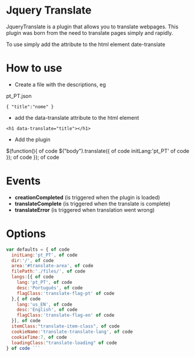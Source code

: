 # Jquery Translate #

JqueryTranslate is a plugin that allows you to translate webpages.
This plugin was born from the need to translate pages simply and rapidly.

To use simply add the attribute to the html element date-translate

<h1 data-translate="title"></h1>


How to use
==========


* Create a file with the descriptions, eg

pt_PT.json

`{
  "title":"nome"
}`

* add the data-translate attribute to the html element

`<h1 data-translate="title"></h1>`

* Add the plugin

 $(function(){ of code
    $("body").translate({ of code
      initLang:'pt_PT' of code
    }); of code
  }); of code


Events
==========

* **creationCompleted** (is triggered when the plugin is loaded)
* **translateComplete** (is triggered when the translate is complete)
* **translateError**    (is triggered when translation went wrong)

Options
==========
  ```js
  var defaults = { of code
    initLang:'pt_PT', of code
    dir:'/', of code
    area:'#translate-area', of code
    filePath:'./files/', of code
    langs:[{ of code
      lang:'pt_PT', of code
      desc:'Português', of code
      flagClass:'translate-flag-pt' of code
    },{ of code
      lang:'us_EN', of code
      desc:'English', of code
      flagClass:'translate-flag-en' of code
    }], of code
    itemClass:"translate-item-class", of code
    cookieName:'translate-translate-lang', of code
    cookieTime:7, of code
    loadingClass:"translate-loading" of code
  } of code ```
